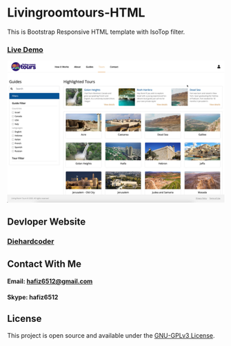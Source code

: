 # Livingroomtours-HTML
This is Bootstrap Responsive HTML template with IsoTop filter.

### [Live Demo](https://hafiz6512.github.io/Livingroomtours-HTML/tours.html)

![Screenshot](https://github.com/hafiz6512/Livingroomtours-HTML/blob/main/screenshot.jpg)

## Devloper Website
### [Diehardcoder](http://diehardcoder.com)

## Contact With Me
#### Email: hafiz6512@gmail.com
#### Skype: hafiz6512

## License
This project is open source and available under the [GNU-GPLv3 License](./LICENSE).
